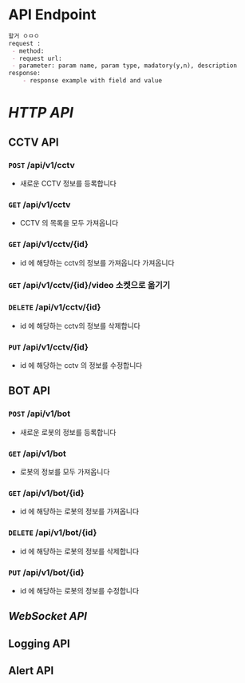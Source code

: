 # API Endpoint

```markdown
할거 ㅇㅁㅇ
request : 
 - method:
 - request url: 
 - parameter: param name, param type, madatory(y,n), description 
response: 
	- response example with field and value
```

# *HTTP API*

## CCTV API

### `POST` /api/v1/cctv

- 새로운 CCTV 정보를 등록합니다

### `GET` /api/v1/cctv

- CCTV 의 목록을 모두 가져옵니다

### `GET` /api/v1/cctv/{id}

- id 에 해당하는 cctv의 정보를 가져옵니다 가져옵니다

### `GET` /api/v1/cctv/{id}/video  소켓으로 옮기기

### `DELETE` /api/v1/cctv/{id}

- id 에 해당하는 cctv의 정보를 삭제합니다

### `PUT` /api/v1/cctv/{id}

- id 에 해당하는 cctv 의 정보를 수정합니다

## BOT API

### `POST` /api/v1/bot

- 새로운 로봇의 정보를 등록합니다

### `GET` /api/v1/bot

- 로봇의 정보를 모두 가져옵니다

### `GET` /api/v1/bot/{id}

- id 에 해당하는 로봇의 정보를 가져옵니다

### `DELETE` /api/v1/bot/{id}

- id 에 해당하는 로봇의 정보를 삭제합니다

### `PUT` /api/v1/bot/{id}

- id 에 해당하는 로봇의 정보를 수정합니다

## *WebSocket API*

## Logging API

## Alert API